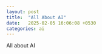 ```yaml
---
layout: post
title:  "All About AI"
date:   2025-02-05 16:06:08 +0530
categories: ai
---
```


All about AI
